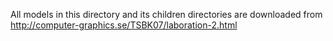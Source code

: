All models in this directory and its children directories are downloaded from http://computer-graphics.se/TSBK07/laboration-2.html